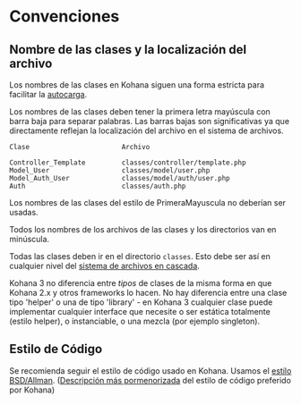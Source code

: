# Convenciones

## Nombre de las clases y la localización del archivo

Los nombres de las clases en Kohana siguen una forma estricta para facilitar la [autocarga](start.autoloading).

Los nombres de las clases deben tener la primera letra mayúscula con barra baja para separar palabras. Las barras bajas son significativas ya que directamente reflejan la localización del archivo en el sistema de archivos.

	Clase						Archivo
	
	Controller_Template			classes/controller/template.php
	Model_User					classes/model/user.php
	Model_Auth_User				classes/model/auth/user.php
	Auth						classes/auth.php

Los nombres de las clases del estilo de PrimeraMayuscula no deberían ser usadas.

Todos los nombres de los archivos de las clases y los directorios van en minúscula.

Todas las clases deben ir en el directorio `classes`. Esto debe ser así en cualquier nivel del [sistema de archivos en cascada](start.filesystem).

Kohana 3 no diferencia entre *tipos* de clases de la misma forma en que Kohana 2.x y otros frameworks lo hacen. No hay diferencia entre una clase tipo 'helper' o una de tipo 'library' - en Kohana 3 cualquier clase puede implementar cualquier interface que necesite o ser estática totalmente (estilo helper), o instanciable, o una mezcla (por ejemplo singleton).

## Estilo de Código

Se recomienda seguir el estilo de código usado en Kohana. Usamos el [estilo BSD/Allman](http://en.wikipedia.org/wiki/Indent_style#BSD.2FAllman_style). ([Descripción más pormenorizada](http://dev.kohanaphp.com/wiki/kohana2/CodingStyle) del estilo de código preferido por Kohana)
